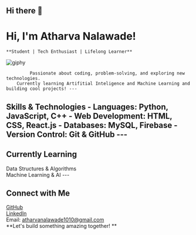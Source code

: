 ## Hi there 👋

<!--
**SinVegeta/SinVegeta** is a ✨ _special_ ✨ repository because its `README.md` (this file) appears on your GitHub profile.

Here are some ideas to get you started:

- 🔭 I’m currently working on ...
- 🌱 I’m currently learning ...
- 👯 I’m looking to collaborate on ...
- 🤔 I’m looking for help with ...
- 💬 Ask me about ...
- 📫 How to reach me: ...
- 😄 Pronouns: ...
- ⚡ Fun fact: ...
-->
#           Hi, I'm Atharva Nalawade! 
 
    **Student | Tech Enthusiast | Lifelong Learner**   

![giphy](https://github.com/user-attachments/assets/b3bbc61c-0e8e-403f-a959-a0c87a42ecb4)

             Passionate about coding, problem-solving, and exploring new technologies.   
        Currently learning Artifitial Inteligence and Machine Learning and building cool projects! --- 
##   Skills & Technologies   - **Languages:** Python, JavaScript, C++   - **Web Development:** HTML, CSS, React.js   - **Databases:** MySQL, Firebase   - **Version Control:** Git & GitHub   --- 
##    Currently Learning   
  Data Structures & Algorithms   
  Machine Learning & AI      --- 
##        Connect with Me   
   [GitHub](https://github.com/SinVegeta)   
   [LinkedIn](https://linkedin.com/in/Atharvanalawade)   
       Email: atharvanalawade1010@gmail.com   
        **Let's build something amazing together! **   





